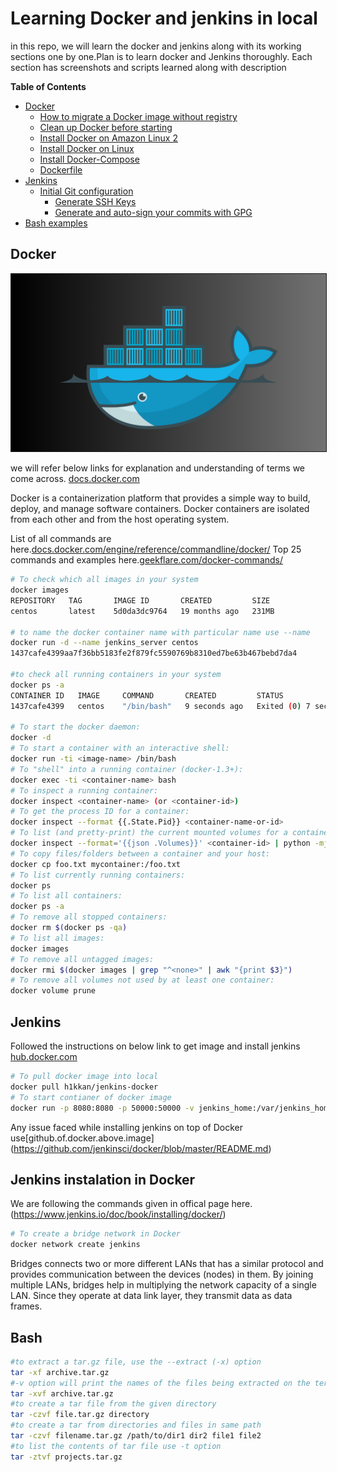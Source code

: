 # Learning Docker and jenkins in local

in this repo, we will learn the docker and jenkins along with its working sections one by one.Plan is to learn docker and Jenkins thoroughly.
Each section has screenshots and scripts learned along with description

<!-- START doctoc generated TOC please keep comment here to allow auto update -->
<!-- DON'T EDIT THIS SECTION, INSTEAD RE-RUN doctoc TO UPDATE -->
**Table of Contents**

- [Docker](#docker)
  - [How to migrate a Docker image without registry](#how-to-migrate-a-docker-image-without-registry)
  - [Clean up Docker before starting](#clean-up-docker-before-starting)
  - [Install Docker on Amazon Linux 2](#install-docker-on-amazon-linux-2)
  - [Install Docker on Linux](#install-docker-on-linux)
  - [Install Docker-Compose](#install-docker-compose)
  - [Dockerfile](#dockerfile)
- [Jenkins](#Jenkins)
  - [Initial Git configuration](#Jenkins-installed-in-docker)
    - [Generate SSH Keys](#generate-ssh-keys)
    - [Generate and auto-sign your commits with GPG](#generate-and-auto-sign-your-commits-with-gpg)
- [Bash examples](#Bash)


## Docker
<a target="_blank" href="/images/docker_image.png"><img border="1" alt="Blue whale image representing Docker for fun" src="/images/docker_image.png" width=1000></a>

 we will refer below links for explanation and understanding of terms we come across.
[docs.docker.com](https://docs.docker.com/)

Docker is a containerization platform that provides a simple way to build, deploy, and manage software containers. Docker containers are isolated from each other and from the host operating system.

List of all commands are here.[docs.docker.com/engine/reference/commandline/docker/](https://docs.docker.com/engine/reference/commandline/docker/)
Top 25 commands and examples here.[geekflare.com/docker-commands/](https://geekflare.com/docker-commands/)

```bash
# To check which all images in your system
docker images
REPOSITORY   TAG       IMAGE ID       CREATED         SIZE
centos       latest    5d0da3dc9764   19 months ago   231MB

# to name the docker container name with particular name use --name 
docker run -d --name jenkins_server centos
1437cafe4399aa7f36bb5183fe2f879fc5590769b8310ed7be63b467bebd7da4

#to check all running containers in your system
docker ps -a
CONTAINER ID   IMAGE     COMMAND       CREATED         STATUS                     PORTS     NAMES
1437cafe4399   centos    "/bin/bash"   9 seconds ago   Exited (0) 7 seconds ago             jenkins_server

# To start the docker daemon:
docker -d
# To start a container with an interactive shell:
docker run -ti <image-name> /bin/bash
# To "shell" into a running container (docker-1.3+):
docker exec -ti <container-name> bash
# To inspect a running container:
docker inspect <container-name> (or <container-id>)
# To get the process ID for a container:
docker inspect --format {{.State.Pid}} <container-name-or-id>
# To list (and pretty-print) the current mounted volumes for a container:
docker inspect --format='{{json .Volumes}}' <container-id> | python -mjson.tool
# To copy files/folders between a container and your host:
docker cp foo.txt mycontainer:/foo.txt
# To list currently running containers:
docker ps
# To list all containers:
docker ps -a
# To remove all stopped containers:
docker rm $(docker ps -qa)
# To list all images:
docker images
# To remove all untagged images:
docker rmi $(docker images | grep "^<none>" | awk "{print $3}")
# To remove all volumes not used by at least one container:
docker volume prune
```
## Jenkins

Followed the instructions on below link to get image and install jenkins
[hub.docker.com](https://hub.docker.com/r/h1kkan/jenkins-docker)

```bash
# To pull docker image into local
docker pull h1kkan/jenkins-docker
# To start contianer of docker image
docker run -p 8080:8080 -p 50000:50000 -v jenkins_home:/var/jenkins_home h1kkan/jenkins-docker:lts
```
Any issue faced while installing jenkins on top of Docker use[github.of.docker.above.image]
(https://github.com/jenkinsci/docker/blob/master/README.md)
## Jenkins instalation in Docker
We are following the commands given in offical page here.(https://www.jenkins.io/doc/book/installing/docker/)

```bash
# To create a bridge network in Docker
docker network create jenkins
```
Bridges connects two or more different LANs that has a similar protocol and provides communication between the devices (nodes) in them. By joining multiple LANs, bridges help in multiplying the network capacity of a single LAN. Since they operate at data link layer, they transmit data as data frames.

## Bash
```bash
#to extract a tar.gz file, use the --extract (-x) option
tar -xf archive.tar.gz
#-v option will print the names of the files being extracted on the terminal.
tar -xvf archive.tar.gz
#to create a tar file from the given directory
tar -czvf file.tar.gz directory
#to create a tar from directories and files in same path
tar -czvf filename.tar.gz /path/to/dir1 dir2 file1 file2
#to list the contents of tar file use -t option
tar -ztvf projects.tar.gz
```
